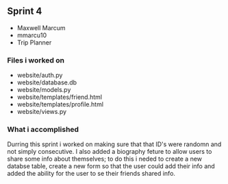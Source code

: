 ## Sprint 4
- Maxwell Marcum
- mmarcu10
- Trip Planner

### Files i worked on
- website/auth.py
- website/database.db
- website/models.py
- website/templates/friend.html
- website/templates/profile.html
- website/views.py

### What i accomplished
Durring this sprint i worked on making sure that that ID's were randomn and not simply consecutive.
I also added a biography feture to allow users to share some info about themselves; 
to do this i neded to create a new databse table, 
create a new form so that the user could add their info and added the ability for the user to se their friends shared info.
